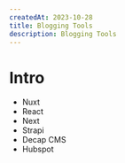 ```yaml
---
createdAt: 2023-10-28
title: Blogging Tools
description: Blogging Tools
---
```

# Intro

* Nuxt
* React
* Next
* Strapi
* Decap CMS
* Hubspot
